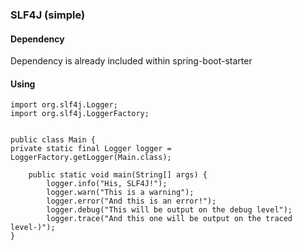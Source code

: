 ### SLF4J (simple)

#### Dependency

Dependency is already included within spring-boot-starter

#### Using

    import org.slf4j.Logger;
    import org.slf4j.LoggerFactory;


    public class Main {
    private static final Logger logger = LoggerFactory.getLogger(Main.class);

        public static void main(String[] args) {
            logger.info("His, SLF4J!");
            logger.warn("This is a warning");
            logger.error("And this is an error!");
            logger.debug("This will be output on the debug level");
            logger.trace("And this one will be output on the traced level-)");
    }